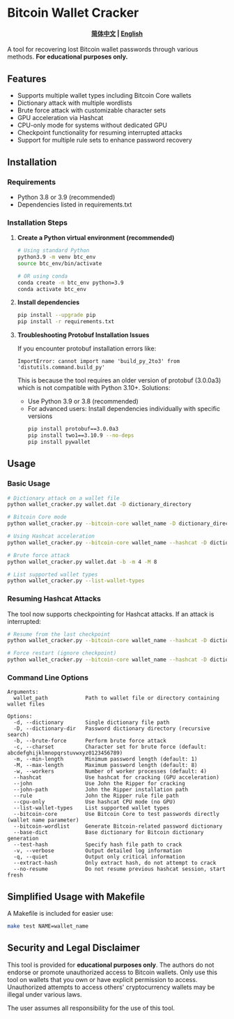 # Bitcoin Wallet Cracker

<h4 align="center">
<p>
<a href="https://github.com/xzqxnet0990/btcracker/tree/main/README.md">简体中文</a> |
<a href="https://github.com/xzqxnet0990/btcracker/tree/main/README_EN.md">English</a> 
</p>
</h4>

A tool for recovering lost Bitcoin wallet passwords through various methods. **For educational purposes only.**

## Features

- Supports multiple wallet types including Bitcoin Core wallets
- Dictionary attack with multiple wordlists
- Brute force attack with customizable character sets
- GPU acceleration via Hashcat
- CPU-only mode for systems without dedicated GPU
- Checkpoint functionality for resuming interrupted attacks
- Support for multiple rule sets to enhance password recovery

## Installation

### Requirements

- Python 3.8 or 3.9 (recommended)
- Dependencies listed in requirements.txt

### Installation Steps

1. **Create a Python virtual environment (recommended)**

   ```bash
   # Using standard Python
   python3.9 -m venv btc_env
   source btc_env/bin/activate
   
   # OR using conda
   conda create -n btc_env python=3.9
   conda activate btc_env
   ```

2. **Install dependencies**

   ```bash
   pip install --upgrade pip
   pip install -r requirements.txt
   ```

3. **Troubleshooting Protobuf Installation Issues**

   If you encounter protobuf installation errors like:
   
   ```
   ImportError: cannot import name 'build_py_2to3' from 'distutils.command.build_py'
   ```
   
   This is because the tool requires an older version of protobuf (3.0.0a3) which is not compatible with Python 3.10+. Solutions:
   
   - Use Python 3.9 or 3.8 (recommended)
   - For advanced users: Install dependencies individually with specific versions
     ```bash
     pip install protobuf==3.0.0a3
     pip install two1==3.10.9 --no-deps
     pip install pywallet
     ```

## Usage

### Basic Usage

```bash
# Dictionary attack on a wallet file
python wallet_cracker.py wallet.dat -D dictionary_directory

# Bitcoin Core mode
python wallet_cracker.py --bitcoin-core wallet_name -D dictionary_directory

# Using Hashcat acceleration
python wallet_cracker.py --bitcoin-core wallet_name --hashcat -D dictionary_directory

# Brute force attack
python wallet_cracker.py wallet.dat -b -m 4 -M 8

# List supported wallet types
python wallet_cracker.py --list-wallet-types
```

### Resuming Hashcat Attacks

The tool now supports checkpointing for Hashcat attacks. If an attack is interrupted:

```bash
# Resume from the last checkpoint
python wallet_cracker.py --bitcoin-core wallet_name --hashcat -D dictionary_directory

# Force restart (ignore checkpoint)
python wallet_cracker.py --bitcoin-core wallet_name --hashcat -D dictionary_directory --no-resume
```

### Command Line Options

```
Arguments:
  wallet_path            Path to wallet file or directory containing wallet files
  
Options:
  -d, --dictionary       Single dictionary file path
  -D, --dictionary-dir   Password dictionary directory (recursive search)
  -b, --brute-force      Perform brute force attack
  -c, --charset          Character set for brute force (default: abcdefghijklmnopqrstuvwxyz0123456789)
  -m, --min-length       Minimum password length (default: 1)
  -M, --max-length       Maximum password length (default: 8)
  -w, --workers          Number of worker processes (default: 4)
  --hashcat              Use hashcat for cracking (GPU acceleration)
  --john                 Use John the Ripper for cracking
  --john-path            John the Ripper installation path
  --rule                 John the Ripper rule file path
  --cpu-only             Use hashcat CPU mode (no GPU)
  --list-wallet-types    List supported wallet types
  --bitcoin-core         Use Bitcoin Core to test passwords directly (wallet name parameter)
  --bitcoin-wordlist     Generate Bitcoin-related password dictionary
  --base-dict            Base dictionary for Bitcoin dictionary generation
  --test-hash            Specify hash file path to crack
  -v, --verbose          Output detailed log information
  -q, --quiet            Output only critical information
  --extract-hash         Only extract hash, do not attempt to crack
  --no-resume            Do not resume previous hashcat session, start fresh
```

## Simplified Usage with Makefile

A Makefile is included for easier use:

```bash
make test NAME=wallet_name
```

## Security and Legal Disclaimer

This tool is provided for **educational purposes only**. The authors do not endorse or promote unauthorized access to Bitcoin wallets. Only use this tool on wallets that you own or have explicit permission to access. Unauthorized attempts to access others' cryptocurrency wallets may be illegal under various laws.

The user assumes all responsibility for the use of this tool. 